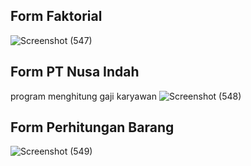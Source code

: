 ## **Form Faktorial**


![Screenshot (547)](https://github.com/Indialyaa/projectLazarus/assets/115305578/3838ea77-779d-4484-b174-b8fce0c54310)

## **Form PT Nusa Indah**
program menghitung gaji karyawan
![Screenshot (548)](https://github.com/Indialyaa/projectLazarus/assets/115305578/3349aaa0-901d-4c87-95e4-71a066b97680)
## **Form Perhitungan Barang**
![Screenshot (549)](https://github.com/Indialyaa/projectLazarus/assets/115305578/098ce417-7c30-4ccb-9faf-7f2d95d814b1)

